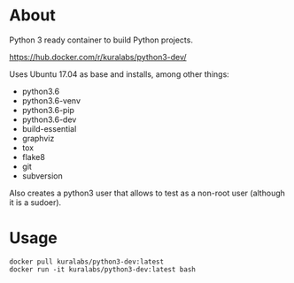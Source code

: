 About
=====

Python 3 ready container to build Python projects.

https://hub.docker.com/r/kuralabs/python3-dev/

Uses Ubuntu 17.04 as base and installs, among other things:

- python3.6
- python3.6-venv
- python3.6-pip
- python3.6-dev
- build-essential
- graphviz
- tox
- flake8
- git
- subversion

Also creates a python3 user that allows to test as a non-root user
(although it is a sudoer).

Usage
=====

    docker pull kuralabs/python3-dev:latest
    docker run -it kuralabs/python3-dev:latest bash
